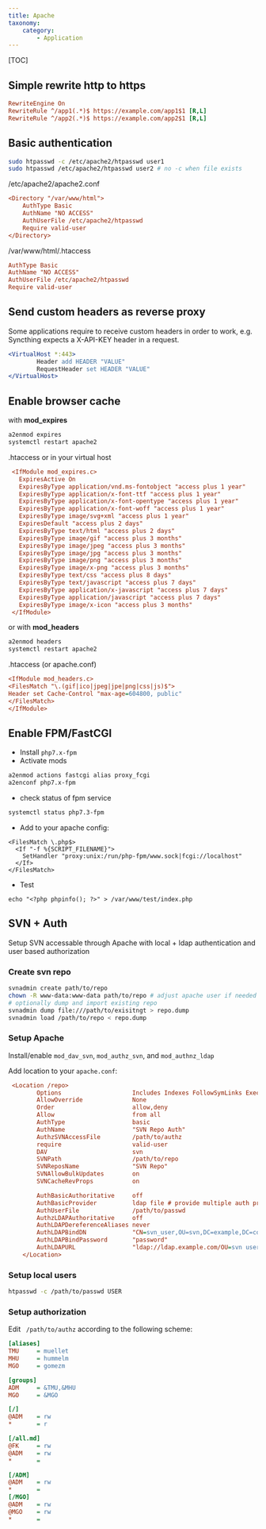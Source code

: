 ```yaml
---
title: Apache
taxonomy:
    category:
        - Application
---
```


[TOC]

## Simple rewrite http to https
```ini
RewriteEngine On
RewriteRule ^/app1(.*)$ https://example.com/app1$1 [R,L]
RewriteRule ^/app2(.*)$ https://example.com/app2$1 [R,L]
```

## Basic authentication
```bash
sudo htpasswd -c /etc/apache2/htpasswd user1
sudo htpasswd /etc/apache2/htpasswd user2 # no -c when file exists
```
/etc/apache2/apache2.conf
```ini
<Directory "/var/www/html">
    AuthType Basic
    AuthName "NO ACCESS"
    AuthUserFile /etc/apache2/htpasswd
    Require valid-user
</Directory>
```
/var/www/html/.htaccess
```ini
AuthType Basic
AuthName "NO ACCESS"
AuthUserFile /etc/apache2/htpasswd
Require valid-user
```

## Send custom headers as reverse proxy
Some applications require to receive custom headers in order to work, e.g. Syncthing expects a X-API-KEY header in a request.

```apache
<VirtualHost *:443>
        Header add HEADER "VALUE"
        RequestHeader set HEADER "VALUE"
</VirtualHost>
```

## Enable browser cache

with **mod_expires**

```bash
a2enmod expires
systemctl restart apache2
```

.htaccess or in your virtual host
```ini
 <IfModule mod_expires.c>
   ExpiresActive On
   ExpiresByType application/vnd.ms-fontobject "access plus 1 year"
   ExpiresByType application/x-font-ttf "access plus 1 year"
   ExpiresByType application/x-font-opentype "access plus 1 year"
   ExpiresByType application/x-font-woff "access plus 1 year"
   ExpiresByType image/svg+xml "access plus 1 year"
   ExpiresDefault "access plus 2 days"
   ExpiresByType text/html "access plus 2 days"
   ExpiresByType image/gif "access plus 3 months"
   ExpiresByType image/jpeg "access plus 3 months"
   ExpiresByType image/jpg "access plus 3 months"
   ExpiresByType image/png "access plus 3 months"
   ExpiresByType image/x-png "access plus 3 months"
   ExpiresByType text/css "access plus 8 days" 
   ExpiresByType text/javascript "access plus 7 days"
   ExpiresByType application/x-javascript "access plus 7 days"
   ExpiresByType application/javascript "access plus 7 days"
   ExpiresByType image/x-icon "access plus 3 months"
 </IfModule>
```

or with **mod_headers**

```bash
a2enmod headers
systemctl restart apache2
```

.htaccess (or apache.conf)
```ini
<IfModule mod_headers.c>
<FilesMatch "\.(gif|ico|jpeg|jpe|png|css|js)$">
Header set Cache-Control "max-age=604800, public"
</FilesMatch>
</IfModule>
```
## Enable FPM/FastCGI 

- Install `php7.x-fpm`
- Activate mods
```sh
a2enmod actions fastcgi alias proxy_fcgi
a2enconf php7.x-fpm
```
- check status of fpm service
```sh
systemctl status php7.3-fpm
```
- Add to your apache config:
```
<FilesMatch \.php$>
  <If "-f %{SCRIPT_FILENAME}">
    SetHandler "proxy:unix:/run/php-fpm/www.sock|fcgi://localhost"
  </If>
</FilesMatch>
```
- Test
```
echo "<?php phpinfo(); ?>" > /var/www/test/index.php
```

## SVN + Auth

Setup SVN accessable through Apache with local + ldap authentication and user based authorization

### Create svn repo
```bash
svnadmin create path/to/repo
chown -R www-data:www-data path/to/repo # adjust apache user if needed
# optionally dump and import existing repo
svnadmin dump file:///path/to/exisitngt > repo.dump
svnadmin load /path/to/repo < repo.dump
```

### Setup Apache
Install/enable `mod_dav_svn`, `mod_authz_svn`, and `mod_authnz_ldap`

Add location to your `apache.conf`:
```ini
 <Location /repo>
        Options                    Includes Indexes FollowSymLinks ExecCGI
        AllowOverride              None
        Order                      allow,deny
        Allow                      from all
        AuthType                   basic
        AuthName                   "SVN Repo Auth"
        AuthzSVNAccessFile         /path/to/authz
        require                    valid-user
        DAV                        svn
        SVNPath                    /path/to/repo
        SVNReposName               "SVN Repo"
        SVNAllowBulkUpdates        on
        SVNCacheRevProps           on

        AuthBasicAuthoritative     off
        AuthBasicProvider          ldap file # provide multiple auth provider
        AuthUserFile               /path/to/passwd
        AuthzLDAPAuthoritative     off
        AuthLDAPDereferenceAliases never
        AuthLDAPBindDN             "CN=svn_user,OU=svn,DC=example,DC=com"
        AuthLDAPBindPassword       "password"
        AuthLDAPURL                "ldap://ldap.example.com/OU=svn users,DC=example,DC=com?sAMAccountName?sub?(&(objectClass=user))"
    </Location>
```

### Setup local users

```bash
htpasswd -c /path/to/passwd USER
```

### Setup authorization

Edit ` /path/to/authz` according to the following scheme:

```ini
[aliases]
TMU     = muellet
MHU     = hummelm
MGO     = gomezm

[groups]
ADM     = &TMU,&MHU
MGO     = &MGO

[/]
@ADM    = rw
*       = r

[/all.md]
@FK     = rw
@ADM    = rw
*       =

[/ADM]
@ADM    = rw
*       =
[/MGO]
@ADM    = rw
@MGO    = rw
*       =
```

